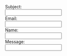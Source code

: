 <form>
	<label for=subject>Subject:</label><br>
	<input type=text id=subject><br>
	<label for=email>Email:</label><br>
	<input type=text id=email><br>
	<label for=name>Name:</label><br>
	<input type=text id=name><br>
	<label for=message>Message:</label><br>
	<input type=text id=message><br>
</form>
